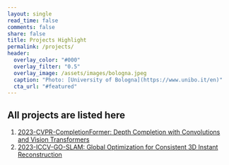 ```yaml
---
layout: single
read_time: false
comments: false
share: false
title: Projects Highlight
permalink: /projects/
header:
  overlay_color: "#000"
  overlay_filter: "0.5"
  overlay_image: /assets/images/bologna.jpeg
  caption: "Photo: [University of Bologna](https://www.unibo.it/en)"
  cta_url: "#featured"
---
```


<html>
<body>

<h2>All projects are listed here</h2>

<ol>
<li>
<a href="https://youmi-zym.github.io/projects/CompletionFormer">
<papertitle>
    2023-CVPR-CompletionFormer: Depth Completion with Convolutions and Vision Transformers
</papertitle>
</a>
</li>

<li>
<a href="https://youmi-zym.github.io/projects/GO-SLAM">
<papertitle>
    2023-ICCV-GO-SLAM: Global Optimization for Consistent 3D Instant Reconstruction
</papertitle>
</a>
</li>
</ol

</body>
</html>
